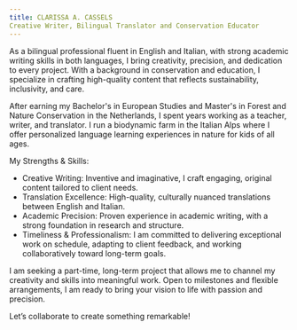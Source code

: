 ```yaml
---
title: CLARISSA A. CASSELS 
Creative Writer, Bilingual Translator and Conservation Educator
---
```


As a bilingual professional fluent in English and Italian, with strong academic writing skills in both languages, I bring creativity, precision, and dedication to every project. With a background in conservation and education, I specialize in crafting high-quality content that reflects sustainability, inclusivity, and care.

After earning my Bachelor's in European Studies and Master's in Forest and Nature Conservation in the Netherlands, I spent years working as a teacher, writer, and translator. I run a biodynamic farm in the Italian Alps where I offer personalized language learning experiences in nature for kids of all ages.​


My Strengths & Skills:
- Creative Writing: Inventive and imaginative, I craft engaging, original content tailored to client needs.
- Translation Excellence: High-quality, culturally nuanced translations between English and Italian.
- Academic Precision: Proven experience in academic writing, with a strong foundation in research and structure.
- Timeliness & Professionalism: I am committed to delivering exceptional work on schedule, adapting to client feedback, and working collaboratively toward long-term goals.
  
I am seeking a part-time, long-term project that allows me to channel my creativity and skills into meaningful work. Open to milestones and flexible arrangements, I am ready to bring your vision to life with passion and precision.

Let’s collaborate to create something remarkable!
